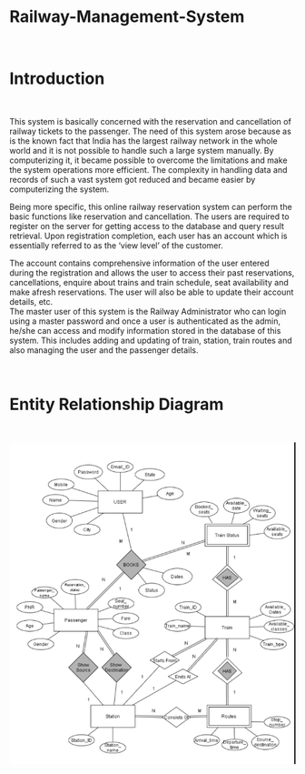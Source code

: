 # Railway-Management-System


<br>

# Introduction
<br>

This system is basically concerned with the reservation and cancellation of  railway tickets to the passenger. The need of this system arose because as  is the known fact that India has the largest railway network in the whole  world and it is not possible to handle such a large system manually. By  computerizing it, it became possible to overcome the limitations and make  the system operations more efficient. The complexity in handling data and  records of such a vast system got reduced and became easier by  computerizing the system. 

Being more specific, this online railway reservation system can perform  the basic functions like reservation and cancellation. The users are required  to register on the server for getting access to the database and query result  retrieval. Upon registration completion, each user has an account which is  essentially referred to as the ‘view level’ of the customer.





 The account  contains comprehensive information of the user entered during the  registration and allows the user to access their past reservations,  cancellations, enquire about trains and train schedule, seat availability and  make afresh reservations. The user will also be able to update their account  details, etc.  
The master user of this system is the Railway Administrator who can login  using a master password and once a user is authenticated as the admin,  he/she can access and modify information stored in the database of this  system. This includes adding and updating of train, station, train routes and  also managing the user and the passenger details.


<br>

# Entity Relationship Diagram

<br>

![](https://github.com/Ankith-kumaran/Railway-Management-System/blob/main/ER.png)
